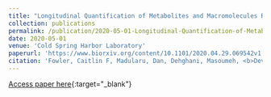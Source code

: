 ```yaml
---
title: "Longitudinal Quantification of Metabolites and Macromolecules Reveals Age- and Sex-Related Changes in the Healthy Fischer 344 Rat Brain"
collection: publications
permalink: /publication/2020-05-01-Longitudinal-Quantification-of-Metabolites-and-Macromolecules-Reveals-Age-and-Sex-Related-Changes-in-the-Healthy-Fischer-344-Rat-Brain
date: 2020-05-01
venue: 'Cold Spring Harbor Laboratory'
paperurl: 'https://www.biorxiv.org/content/10.1101/2020.04.29.069542v1.abstract'
citation: 'Fowler, Caitlin F, Madularu, Dan, Dehghani, Masoumeh, <b>Devenyi, Gabriel A</b>, Near, Jamie, &quot;Longitudinal Quantification of Metabolites and Macromolecules Reveals Age- and Sex-Related Changes in the Healthy Fischer 344 Rat Brain.&quot; Cold Spring Harbor Laboratory, 2020.'
---
```

[Access paper here](https://www.biorxiv.org/content/10.1101/2020.04.29.069542v1.abstract){:target="_blank"}
